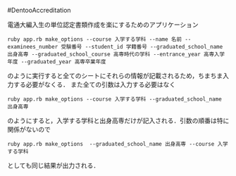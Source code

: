 #DentooAccreditation

電通大編入生の単位認定書類作成を楽にするためのアプリケーション

```
ruby app.rb make_options --course 入学する学科 --name 名前 --examinees_number 受験番号 --student_id 学籍番号 --graduated_school_name 出身高専 --graduated_school_course 高専時代の学科 --entrance_year 高専入学年度 --graduated_year 高専卒業年度
```

のように実行すると全てのシートにそれらの情報が記載されるため，ちまちま入力する必要がなくる．
また全ての引数は入力する必要はなく

```
ruby app.rb make_options --course 入学する学科 --graduated_school_name 出身高専
```

のようにすると，入学する学科と出身高専だけが記入される．引数の順番は特に関係がないので

```
ruby app.rb make_options  --graduated_school_name 出身高専 --course 入学する学科
```

としても同じ結果が出力される．
